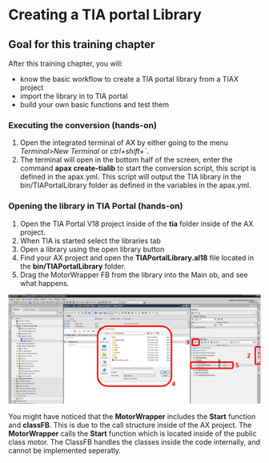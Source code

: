 # Creating a TIA portal Library

## Goal for this training chapter

After this training chapter, you will:

- know the basic workflow to create a TIA portal library from a TIAX project
- import the library in to TIA portal
- build your own basic functions and test them

### Executing the conversion (hands-on)

1. Open the integrated terminal of AX by either going to the menu *Terminal>New Terminal* or *ctrl+shift+`*.
2. The terminal will open in the bottom half of the screen, enter the command **apax create-tialib** to start the conversion script, this script is defined in the apax.yml. This script will output the TIA library in the bin/TIAPortalLibrary folder as defined in the variables in the apax.yml.


### Opening the library in TIA Portal (hands-on)

1. Open the TIA Portal V18 project inside of the **tia** folder inside of the AX project.
2. When TIA is started select the libraries tab
3. Open a library using the open library button
4. Find your AX project and open the **TIAPortalLibrary.al18** file located in the **bin/TIAPortalLibrary** folder.
5. Drag the MotorWrapper FB from the library into the Main ob, and see what happens.

![drawing](assets\tialib.png)

You might have noticed that the **MotorWrapper** includes the **Start** function and **classFB**. This is due to the call structure inside of the AX project. The **MotorWrapper** calls the **Start** function which is located inside of the public class motor. The ClassFB handles the classes inside the code internally, and cannot be implemented seperatly.
